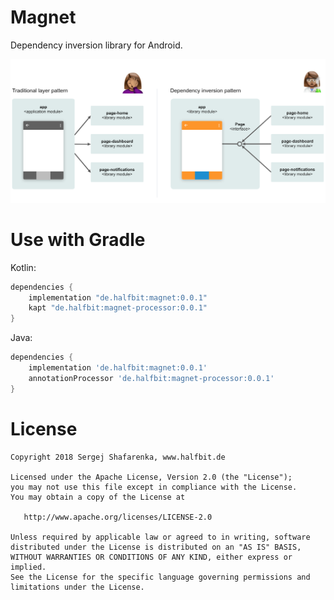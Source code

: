 # Magnet
Dependency inversion library for Android.

![diagram][1]

# Use with Gradle

Kotlin:
```groovy
dependencies {
    implementation "de.halfbit:magnet:0.0.1"
    kapt "de.halfbit:magnet-processor:0.0.1"
}
```

Java:
```groovy
dependencies {
    implementation 'de.halfbit:magnet:0.0.1'
    annotationProcessor 'de.halfbit:magnet-processor:0.0.1'
}
```

# License
```
Copyright 2018 Sergej Shafarenka, www.halfbit.de

Licensed under the Apache License, Version 2.0 (the "License");
you may not use this file except in compliance with the License.
You may obtain a copy of the License at

   http://www.apache.org/licenses/LICENSE-2.0

Unless required by applicable law or agreed to in writing, software
distributed under the License is distributed on an "AS IS" BASIS,
WITHOUT WARRANTIES OR CONDITIONS OF ANY KIND, either express or implied.
See the License for the specific language governing permissions and
limitations under the License.
```

[1]: docs/images/diagram.png
